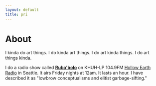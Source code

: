 ```yaml
---
layout: default
title: pri
---
```


# About

I kinda do art things. I do kinda art things. I do art kinda things.
I do art things kinda.

I do a radio show called
**[Ruba'bolo](http://www.hollowearthradio.org/programs/85)** on
KHUH-LP 104.9FM [Hollow Earth Radio](http://www.hollowearthradio.org/) in
Seattle. It airs Friday nights at 12am. It lasts an hour. I have described it as
"lowbrow conceptualisms and elitist garbage-sifting."
